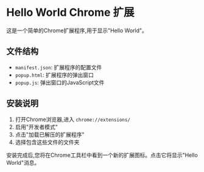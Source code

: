 # Hello World Chrome 扩展

这是一个简单的Chrome扩展程序,用于显示"Hello World"。

## 文件结构

- `manifest.json`: 扩展程序的配置文件
- `popup.html`: 扩展程序的弹出窗口
- `popup.js`: 弹出窗口的JavaScript文件

## 安装说明

1. 打开Chrome浏览器,进入 `chrome://extensions/`
2. 启用"开发者模式"
3. 点击"加载已解压的扩展程序"
4. 选择包含这些文件的文件夹

安装完成后,您将在Chrome工具栏中看到一个新的扩展图标。点击它将显示"Hello World"消息。

